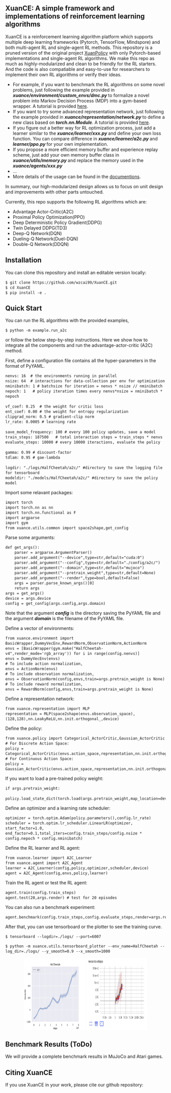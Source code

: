 ## XuanCE: A simple framework and implementations of reinforcement learning algorithms ##
XuanCE is a reinforcement learning algorithm platform which supports multiple deep learning frameworks (Pytorch, TensorFlow, Mindspore) and both multi-agent RL and single-agent RL methods.
This repository is a pruned version of the original project [XuanPolicy](https://openi.pcl.ac.cn/OpenRelearnware/XuanPolicy) with only Pytorch-based implementations and single-agent RL algorithms. 
We make this repo as much as highly-modularized and clean to be friendly for the RL starters.
And the code is also compatiable and easy-to-use for researchers to implement their own RL algorithms or verify their ideas.

- For example, if you want to benchmark the RL algorithms on some novel problems, just following the example provided in <strong><em> xuance/environment/custom_envs/dmc.py </em></strong> to formalize a novel problem into Markov Decision Process (MDP) into a gym-based wrapper. A tutorial is provided [here]().
- If you want to try some advanced representation network, just following the example provided in <strong><em> xuance/representation/network.py </em></strong> to define a new class based on <strong><em> torch.nn.Module</em></strong>. A tutorial is provided [here]().
- If you figure out a better way for RL optimization process, just add a learner similar to the <strong><em> xuance/learner/xxx.py </em></strong> and define your own loss function. You can compare difference in <strong><em> xuance/learner/a2c.py </em></strong> and <strong><em> learner/ppo.py </em></strong> for your own implementation. 
- If you propose a more efficient memory buffer and experience replay scheme, just add your own memory buffer class in <strong><em> xuance/utils/memory.py </em></strong> and replace the memory used in the <strong><em> xuance/agents/xxx.py </em></strong>
- ...
- More details of the usage can be found in the [documentions]().

In summary, our high-modularized design allows us to focus on unit design and improvements with other parts untouched.

Currently, this repo supports the following RL algorithms which are:
- Advantage Actor-Critic(A2C)
- Proximal Policy Optimization(PPO)
- Deep Deterministic Policy Gradient(DDPG)
- Twin Delayed DDPG(TD3)
- Deep-Q Network(DQN)
- Dueling-Q Network(Duel-DQN)
- Double-Q Network(DDQN)

## Installation ##
You can clone this repository and install an editable version locally:
```
$ git clone https://github.com/wzcai99/XuanCE.git
$ cd XuanCE
$ pip install -e .
```

## Quick Start ## 
You can run the RL algorithms with the provided examples,
```
$ python -m example.run_a2c
```
or follow the below step-by-step instructions. 
Here we show how to integrate all the components and run the advantage-actor-critic (A2C) method. 

First, define a configuration file contains all the hyper-parameters in the format of PyYAML.
```
nenvs: 16  # the environments running in parallel
nsize: 64  # interactions for data-collection per env for optimization
nminibatch: 1 # batchsize for iteration = nenvs * nsize // nminibatch
nepoch: 1   # policy iteration times every nenvs*nsize = nminibatch * nepoch

vf_coef: 0.25  # the weight for critic loss
ent_coef: 0.00 # the weight for entropy regularization
clipgrad_norm: 0.5 # gradient-clip norm
lr_rate: 0.0005 # learning rate

save_model_frequency: 100 # every 100 policy updates, save a model
train_steps: 187500   # total interaction steps = train_steps * nenvs
evaluate_steps: 10000 # every 10000 iteractions, evaluate the policy

gamma: 0.99 # discount-factor
tdlam: 0.95 # gae-lambda

logdir: "./logs/HalfCheetah/a2c/" #directory to save the logging file for tensorboard
modeldir: "./models/HalfCheetah/a2c/" #directory to save the policy model
```
Import some relavant packages:
```
import torch
import torch.nn as nn
import torch.nn.functional as F
import argparse
import gym
from xuance.utils.common import space2shape,get_config
```
Parse some arguments: 
```
def get_args():
    parser = argparse.ArgumentParser()
    parser.add_argument("--device",type=str,default="cuda:0")
    parser.add_argument("--config",type=str,default="./config/a2c/")
    parser.add_argument("--domain",type=str,default="mujoco")
    parser.add_argument("--pretrain_weight",type=str,default=None)
    parser.add_argument("--render",type=bool,default=False)
    args = parser.parse_known_args()[0]
    return args
args = get_args()
device = args.device
config = get_config(args.config,args.domain)
```
Note that the argument <strong><em>config</em></strong> is the directory saving the PyYAML file and the argument <strong><em>domain</em></strong> is the filename of the PyYAML file.

Define a vector of environments:
```
from xuance.environment import BasicWrapper,DummyVecEnv,RewardNorm,ObservationNorm,ActionNorm
envs = [BasicWrapper(gym.make("HalfCheetah-v4",render_mode='rgb_array')) for i in range(config.nenvs)]
envs = DummyVecEnv(envs)
# To include action normalization,
envs = ActionNorm(envs)
# To include observation normalization,
envs = ObservationNorm(config,envs,train=args.pretrain_weight is None)
# To include reward normalization,
envs = RewardNorm(config,envs,train=args.pretrain_weight is None)
```
Define a representation network:
```
from xuance.representation import MLP
representation = MLP(space2shape(envs.observation_space),(128,128),nn.LeakyReLU,nn.init.orthogonal_,device)
```
Define the policy:
```
from xuance.policy import Categorical_ActorCritic,Gaussian_ActorCritic
# For Discrete Action Space:
policy = Categorical_ActorCritic(envs.action_space,representation,nn.init.orthogonal_,device)
# For Continuous Action Space:
policy = Gaussian_ActorCritic(envs.action_space,representation,nn.init.orthogonal_,device)
```
If you want to load a pre-trained policy weight:
```
if args.pretrain_weight:
    policy.load_state_dict(torch.load(args.pretrain_weight,map_location=device))
```
Define an optimizer and a learning rate scheduler:
```
optimizer = torch.optim.Adam(policy.parameters(),config.lr_rate)
scheduler = torch.optim.lr_scheduler.LinearLR(optimizer, start_factor=1.0, end_factor=0.1,total_iters=config.train_steps/config.nsize * config.nepoch * config.nminibatch)
```
Define the RL learner and RL agent:
```
from xuance.learner import A2C_Learner
from xuance.agent import A2C_Agent
learner = A2C_Learner(config,policy,optimizer,scheduler,device)
agent = A2C_Agent(config,envs,policy,learner)
```
Train the RL agent or test the RL agent:
```
agent.train(config.train_steps)
agent.test(20,args.render) # test for 20 episodes
```
You can also run a benchmark experiment:
```
agent.benchmark(config.train_steps,config.evaluate_steps,render=args.render)
```

After that, you can use tensorboard or the plotter to see the training curve.
```
$ tensorboard --logdir=./logs/ --port=6007
```
```
$ python -m xuance.utils.tensorboard_plotter --env_name=HalfCheetah --log_dir=./logs/ --y_smooth=0.9 --x_smooth=1000
```
<div align=center>
<figure>
<img src="./figures/plotter.png" width="45%" height=225/>
<img src="./figures/tensorboard.png" width="45%" height=225/>
</figure>
</div>


<!-- <img decoding="async" src="./figures/plotter.png" width="40%" height=250>
<img decoding="async" src="./figures/tensorboard.png" width="40%" height=250> -->

## Benchmark Results (ToDo) ##
We will provide a complete benchmark results in MuJoCo and Atari games.



## Citing XuanCE ##
If you use XuanCE in your work, please cite our github repository:




<!-- More algorithms and documentations in detail are on the way.
More performance evaluations are on the way.
Some experiment results are shown below:
<p align="center">
<img src="./figures/cartpole.png"  width="400" height="300">
<img src="./figures/halfcheetah.png"  width="400" height="300">
</p>
![image](./figures/cartpole.png) -->


